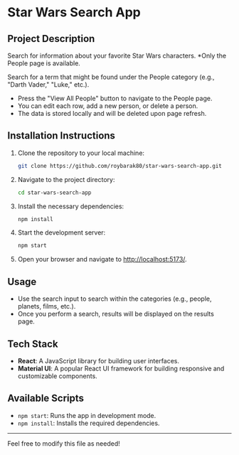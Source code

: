 # Star Wars Search App

## Project Description

Search for information about your favorite Star Wars characters.
\*Only the People page is available.

Search for a term that might be found under the People category (e.g., "Darth Vader," "Luke," etc.).

- Press the "View All People" button to navigate to the People page.
- You can edit each row, add a new person, or delete a person.
- The data is stored locally and will be deleted upon page refresh.

## Installation Instructions

1. Clone the repository to your local machine:
   ```bash
   git clone https://github.com/roybarak80/star-wars-search-app.git
   ```
2. Navigate to the project directory:
   ```bash
   cd star-wars-search-app
   ```
3. Install the necessary dependencies:
   ```bash
   npm install
   ```
4. Start the development server:
   ```bash
   npm start
   ```
5. Open your browser and navigate to [http://localhost:5173/](http://localhost:5173/).

## Usage

- Use the search input to search within the categories (e.g., people, planets, films, etc.).
- Once you perform a search, results will be displayed on the results page.

## Tech Stack

- **React**: A JavaScript library for building user interfaces.
- **Material UI**: A popular React UI framework for building responsive and customizable components.

## Available Scripts

- `npm start`: Runs the app in development mode.
- `npm install`: Installs the required dependencies.

---

Feel free to modify this file as needed!

